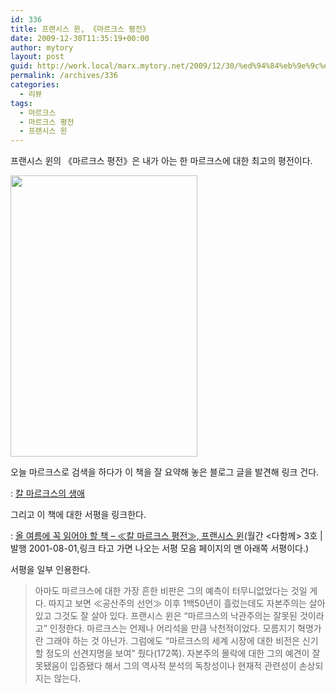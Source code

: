 ```yaml
---
id: 336
title: 프랜시스 윈, 《마르크스 평전》
date: 2009-12-30T11:35:19+00:00
author: mytory
layout: post
guid: http://work.local/marx.mytory.net/2009/12/30/%ed%94%84%eb%9e%9c%ec%8b%9c%ec%8a%a4-%ec%9c%88-%e3%80%8a%eb%a7%88%eb%a5%b4%ed%81%ac%ec%8a%a4-%ed%8f%89%ec%a0%84%e3%80%8b/
permalink: /archives/336
categories:
  - 리뷰
tags:
  - 마르크스
  - 마르크스 평전
  - 프랜시스 윈
---
```

프랜시스 윈의 《마르크스 평전》은 내가 아는 한 마르크스에 대한 최고의 평전이다.

<img src="http://work.local/marx.mytory.net/wp-content/uploads/1/cfile5.uf.196D1A164B3B3A771E85F8.jpg" class="aligncenter" width="299" height="450" alt="" filename="프랜시스 윈 마르크스 평전 표지.jpg" filemime="image/jpeg" />

오늘 마르크스로 검색을 하다가 이 책을 잘 요약해 놓은 블로그 글을 발견해 링크 건다.

: <a href="http://blog.naver.com/soccero82/30076827075" target="_blank" title="[http://blog.naver.com/soccero82/30076827075]로 이동합니다.">칼 마르크스의 생애</a>

그리고 이 책에 대한 서평을 링크한다.

:&nbsp;<a href="http://wspaper.org/article/211" target="_blank" title="[http://wspaper.org/article/211]로 이동합니다.">올 여름에 꼭 읽어야 할 책 &#8211; ≪칼 마르크스 평전≫, 프랜시스 윈</a>(월간 &lt;다함께&gt; 3호 | 발행 2001-08-01,링크 타고 가면 나오는 서평 모음 페이지의 맨 아래쪽 서평이다.)

서평을 일부 인용한다.

> 아마도 마르크스에 대한 가장 흔한 비판은 그의 예측이 터무니없었다는 것일 게다. 따지고 보면 ≪공산주의 선언≫ 이후 1백50년이 흘렀는데도 자본주의는 살아 있고 그것도 잘 살아 있다. 프랜시스 윈은 &#8220;마르크스의 낙관주의는 잘못된 것이라고&#8221; 인정한다. 마르크스는 언제나 어리석을 만큼 낙천적이었다. 모름지기 혁명가란 그래야 하는 것 아닌가. 그럼에도 &#8220;마르크스의 세계 시장에 대한 비전은 신기할 정도의 선견지명을 보여&#8221; 줬다(172쪽). 자본주의 몰락에 대한 그의 예견이 잘못됐음이 입증됐다 해서 그의 역사적 분석의 독창성이나 현재적 관련성이 손상되지는 않는다.